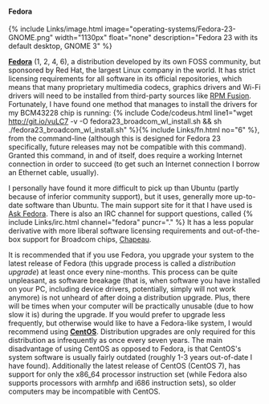 #### Fedora
{% include Links/image.html image="operating-systems/Fedora-23-GNOME.png" width="1130px" float="none" description="Fedora 23 with its default desktop, GNOME 3" %}

[**Fedora**](https://getfedora.org/) (1, 2, 4, 6), a distribution developed by its own FOSS community, but sponsored by Red Hat, the largest Linux company in the world. It has strict licensing requirements for all software in its official repositories, which means that many proprietary multimedia codecs, graphics drivers and Wi-Fi drivers will need to be installed from third-party sources like [RPM Fusion](http://rpmfusion.org/). Fortunately, I have found one method that manages to install the drivers for my BCM43228 chip is running: {% include Code/codeus.html line1="wget http://git.io/vuLC7 -v -O fedora23_broadcom_wl_install.sh && sh ./fedora23_broadcom_wl_install.sh" %}{% include Links/fn.html no="6" %}, from the command-line (although this is designed for Fedora 23 specifically, future releases may not be compatible with this command). Granted this command, in and of itself, does require a working Internet connection in order to succeed (to get such an Internet connection I borrow an Ethernet cable, usually).

I personally have found it more difficult to pick up than Ubuntu (partly because of inferior community support), but it uses, generally more up-to-date software than Ubuntu. The main support site for it that I have used is [Ask Fedora](https://ask.fedoraproject.org/). There is also an IRC channel for support questions, called {% include Links/irc.html channel="fedora" puncr="." %} It has a less popular derivative with more liberal software licensing requirements and out-of-the-box support for Broadcom chips, [Chapeau](http://chapeaulinux.org/).

It is recommended that if you use Fedora, you upgrade your system to the latest release of Fedora (this upgrade process is called a *distribution upgrade*) at least once every nine-months. This process can be quite unpleasant, as software breakage (that is, when software you have installed on your PC, including device drivers, potentially, simply will not work anymore) is not unheard of after doing a distribution upgrade. Plus, there will be times when your computer will be practically unusable (due to how slow it is) during the upgrade. If you would prefer to upgrade less frequently, but otherwise would like to have a Fedora-like system, I would recommend using [**CentOS**](https://centos.org). Distribution upgrades are only required for this distribution as infrequently as once every seven years. The main disadvantage of using CentOS as opposed to Fedora, is that CentOS's system software is usually fairly outdated (roughly 1-3 years out-of-date I have found). Additionally the latest release of CentOS (CentOS 7), has support for only the x86_64 processor instruction set (while Fedora also supports processors with armhfp and i686 instruction sets), so older computers may be incompatible with CentOS.
